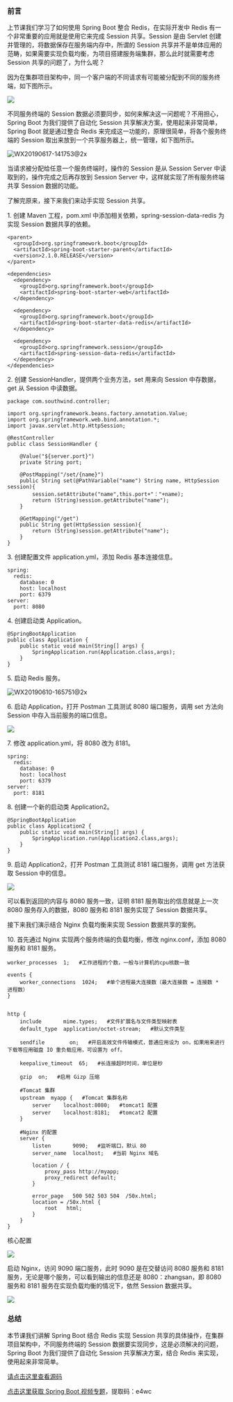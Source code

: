 ### 前言

上节课我们学习了如何使用 Spring Boot 整合 Redis，在实际开发中 Redis 有一个非常重要的应用就是使用它来完成 Session
共享。Session 是由 Servlet 创建并管理的，将数据保存在服务端内存中，所谓的 Session
共享并不是单体应用的范畴，如果需要实现负载均衡，为项目搭建服务端集群，那么此时就需要考虑 Session 共享的问题了，为什么呢？

因为在集群项目架构中，同一个客户端的不同请求有可能被分配到不同的服务终端，如下图所示。

![](https://images.gitbook.cn/073afb70-c75e-11e9-9ae4-c3d609c8bfbd)

不同服务终端的 Session 数据必须要同步，如何来解决这一问题呢？不用担心，Spring Boot 为我们提供了自动化 Session
共享解决方案，使用起来非常简单，Spring Boot 就是通过整合 Redis 来完成这一功能的，原理很简单，将各个服务终端的 Session
取出来放到一个共享服务器上，统一管理，如下图所示。

![WX20190617-141753@2x](https://images.gitbook.cn/15782780-c75e-11e9-a81a-91f9bfe6443e)

当请求被分配给任意一个服务终端时，操作的 Session 是从 Session Server 中读取到的，操作完成之后再存放到 Session Server
中，这样就实现了所有服务终端共享 Session 数据的功能。

了解完原来，接下来我们来动手实现 Session 共享。

1\. 创建 Maven 工程，pom.xml 中添加相关依赖，spring-session-data-redis 为实现 Session 数据共享的依赖。

    
    
    <parent>
      <groupId>org.springframework.boot</groupId>
      <artifactId>spring-boot-starter-parent</artifactId>
      <version>2.1.0.RELEASE</version>
    </parent>
    
    <dependencies>
      <dependency>
        <groupId>org.springframework.boot</groupId>
        <artifactId>spring-boot-starter-web</artifactId>
      </dependency>
    
      <dependency>
        <groupId>org.springframework.boot</groupId>
        <artifactId>spring-boot-starter-data-redis</artifactId>
      </dependency>
    
      <dependency>
        <groupId>org.springframework.session</groupId>
        <artifactId>spring-session-data-redis</artifactId>
      </dependency>
    </dependencies>
    

2\. 创建 SessionHandler，提供两个业务方法，set 用来向 Session 中存数据，get 从 Session 中读数据。

    
    
    package com.southwind.controller;
    
    import org.springframework.beans.factory.annotation.Value;
    import org.springframework.web.bind.annotation.*;
    import javax.servlet.http.HttpSession;
    
    @RestController
    public class SessionHandler {
    
        @Value("${server.port}")
        private String port;
    
        @PostMapping("/set/{name}")
        public String set(@PathVariable("name") String name, HttpSession session){
            session.setAttribute("name",this.port+"："+name);
            return (String)session.getAttribute("name");
        }
    
        @GetMapping("/get")
        public String get(HttpSession session){
            return (String)session.getAttribute("name");
        }
    }
    

3\. 创建配置文件 application.yml，添加 Redis 基本连接信息。

    
    
    spring:
      redis:
        database: 0
        host: localhost
        port: 6379
    server:
      port: 8080
    

4\. 创建启动类 Application。

    
    
    @SpringBootApplication
    public class Application {
        public static void main(String[] args) {
            SpringApplication.run(Application.class,args);
        }
    }
    

5\. 启动 Redis 服务。

![WX20190610-165751@2x](https://images.gitbook.cn/4a8d7ab0-c75e-11e9-a81a-91f9bfe6443e)

6\. 启动 Application，打开 Postman 工具测试 8080 端口服务，调用 set 方法向 Session 中存入当前服务的端口信息。

![](https://images.gitbook.cn/6cb4c3f0-c75e-11e9-a5ba-f1eeeb548c06)

7\. 修改 application.yml，将 8080 改为 8181。

    
    
    spring:
      redis:
        database: 0
        host: localhost
        port: 6379
    server:
      port: 8181
    

8\. 创建一个新的启动类 Application2。

    
    
    @SpringBootApplication
    public class Application2 {
        public static void main(String[] args) {
            SpringApplication.run(Application2.class,args);
        }
    }
    

9\. 启动 Application2，打开 Postman 工具测试 8181 端口服务，调用 get 方法获取 Session 中的信息。

![](https://images.gitbook.cn/8f0d7d70-c75e-11e9-9ae4-c3d609c8bfbd)

可以看到返回的内容与 8080 服务一致，证明 8181 服务取出的信息就是上一次 8080 服务存入的数据，8080 服务和 8181 服务实现了
Session 数据共享。

接下来我们演示结合 Nginx 负载均衡来实现 Session 数据共享的案例。

10\. 首先通过 Nginx 实现两个服务终端的负载均衡，修改 nginx.conf，添加 8080 服务和 8181 服务。

    
    
    worker_processes  1;   #工作进程的个数，一般与计算机的cpu核数一致
    
    events {
        worker_connections  1024;   #单个进程最大连接数（最大连接数 = 连接数 * 进程数）
    }
    
    
    http {
        include       mime.types;   #文件扩展名与文件类型映射表
        default_type  application/octet-stream;   #默认文件类型
    
        sendfile        on;   #开启高效文件传输模式，普通应用设为 on，如果用来进行下载等应用磁盘 IO 重负载应用，可设置为 off。
    
        keepalive_timeout  65;   #长连接超时时间，单位是秒
    
        gzip  on;   #启用 Gizp 压缩
    
        #Tomcat 集群
        upstream  myapp {   #Tomcat 集群名称 
            server    localhost:8080;   #tomcat1 配置
            server    localhost:8181;   #tomcat2 配置
        }   
    
        #Nginx 的配置
        server {
            listen       9090;   #监听端口，默认 80
            server_name  localhost;   #当前 Nginx 域名
    
            location / {
                proxy_pass http://myapp;
                proxy_redirect default;
            }
    
            error_page   500 502 503 504  /50x.html;
            location = /50x.html {
                root   html;
            }
        }
    }
    

核心配置

![](https://images.gitbook.cn/b7f74680-c75e-11e9-a5ba-f1eeeb548c06)

启动 Nginx，访问 9090 端口服务，此时 9090 是在交替访问 8080 服务和 8181 服务，无论是哪个服务，可以看到输出的信息还是
8080：zhangsan，即 8080 服务和 8181 服务在实现负载均衡的情况下，依然 Session 数据共享。

![](https://images.gitbook.cn/c3744120-c75e-11e9-99c1-c37abd23c4b1)

### 总结

本节课我们讲解 Spring Boot 结合 Redis 实现 Session 共享的具体操作，在集群项目架构中，不同服务终端的 Session
数据要实现同步，这是必须解决的问题，Spring Boot 为我们提供了自动化 Session 共享解决方案，结合 Redis 来实现，使用起来非常简单。

[请点击这里查看源码](https://github.com/southwind9801/gcspringbootsession.git)

[点击这里获取 Spring Boot
视频专题](https://pan.baidu.com/s/1K2cNTk6JmZa50RYSKwvwGA)，提取码：e4wc

